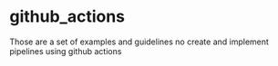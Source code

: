 # github_actions

Those are a set of examples and guidelines no create and implement pipelines using github actions
